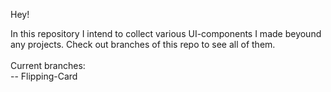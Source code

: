 Hey!

In this repository I intend to collect various UI-components I made beyound any projects. Check out branches of this repo to see all of them.<br>
<br>
Current branches:<br>
-- Flipping-Card